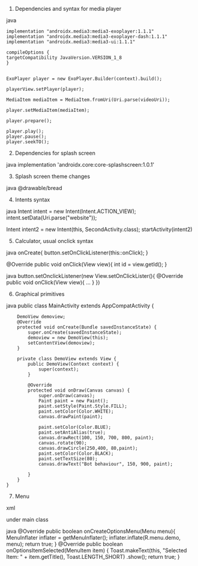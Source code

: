 1. Dependencies and syntax for media player

java

    implementation "androidx.media3:media3-exoplayer:1.1.1"
    implementation "androidx.media3:media3-exoplayer-dash:1.1.1"
    implementation "androidx.media3:media3-ui:1.1.1"

    compileOptions {
    targetCompatibility JavaVersion.VERSION_1_8
    }
    

    ExoPlayer player = new ExoPlayer.Builder(context).build();

    playerView.setPlayer(player);

    MediaItem mediaItem = MediaItem.fromUri(Uri.parse(videoUri));

    player.setMediaItem(mediaItem);

    player.prepare();

    player.play();
    player.pause();
    player.seekTO();



2. Dependencies for splash screen

java
implementation 'androidx.core:core-splashscreen:1.0.1'


3. Splash screen theme changes

java
 <item name="android:windowSplashScreenAnimatedIcon">@drawable/bread</item>


4. Intents syntax

java
Intent intent  = new Intent(Intent.ACTION_VIEW);
intent.setData(Uri.parse("website"));

Intent intent2 = new Intent(this, SecondActivity.class);
startActivity(intent2)


5. Calculator, usual onclick syntax

java
onCreate{
button.setOnClickListener(this::onClick);
}

@Override
public void onClick(View view){
    int id = view.getId();
}


java
button.setOnclickListener(new View.setOnClickLister(){
    @Override
    public void onClick(View view){
        ...
    }
})


6. Graphical primitives

java
public class MainActivity extends AppCompatActivity {

        DemoView demoview;
        @Override
        protected void onCreate(Bundle savedInstanceState) {
            super.onCreate(savedInstanceState);
            demoview = new DemoView(this);
            setContentView(demoview);
        }

        private class DemoView extends View {
            public DemoView(Context context) {
                super(context);
            }

            @Override
            protected void onDraw(Canvas canvas) {
                super.onDraw(canvas);
                Paint paint = new Paint();
                paint.setStyle(Paint.Style.FILL);
                paint.setColor(Color.WHITE);
                canvas.drawPaint(paint);

                paint.setColor(Color.BLUE);
                paint.setAntiAlias(true);
                canvas.drawRect(100, 150, 700, 800, paint);
                canvas.rotate(90);
                canvas.drawCircle(250,400, 80,paint);
                paint.setColor(Color.BLACK);
                paint.setTextSize(80);
                canvas.drawText("Bot behaviour", 150, 900, paint);

            }
        }
    }



7. Menu

xml
<menu>
    <item
    android:id = "@+/id1"
    android:title = ""
    android:icon = "@drawable/"
    >
    <!--for sub menus -->
    <menu>
        <item ... />
    </menu>
    </item>
</menu>


under main class

java
 @Override
    public boolean onCreateOptionsMenu(Menu menu){
        MenuInflater inflater = getMenuInflater();
        inflater.inflate(R.menu.demo, menu);
        return true;
    }
    @Override
    public boolean onOptionsItemSelected(MenuItem item) {
        Toast.makeText(this, "Selected Item: " + item.getTitle(), Toast.LENGTH_SHORT)
                .show();
        return true;
    }